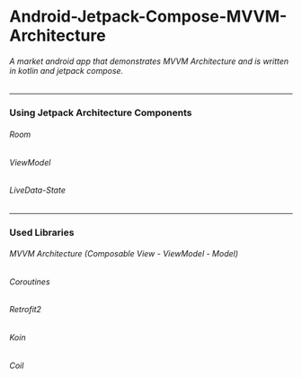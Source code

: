 # Android-Jetpack-Compose-MVVM-Architecture
###### A market android app that demonstrates MVVM Architecture and is written in kotlin and jetpack compose.
---
### Using Jetpack Architecture Components<br />
###### Room<br />
###### ViewModel<br />
###### LiveData-State<br />
---
### Used Libraries<br />
###### MVVM Architecture (Composable View - ViewModel - Model)<br />
###### Coroutines<br />
###### Retrofit2<br />
###### Koin<br />
###### Coil<br />

